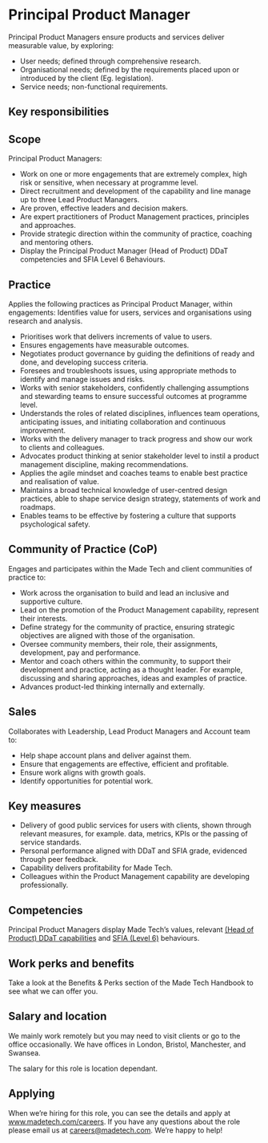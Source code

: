 # Principal Product Manager 
Principal Product Managers ensure products and services deliver measurable value, by exploring:
- User needs; defined through comprehensive research. 
- Organisational needs; defined by the requirements placed upon or introduced by the client (Eg. legislation).
- Service needs; non-functional requirements.

## Key responsibilities

## Scope

Principal Product Managers:

- Work on one or more engagements that are extremely complex, high risk or sensitive, when necessary at programme level. 
- Direct recruitment and development of the capability and line manage up to three Lead Product Managers.
- Are proven, effective leaders and decision makers.
- Are expert practitioners of Product Management practices, principles and approaches.
- Provide strategic direction within the community of practice, coaching and mentoring others.
- Display the Principal Product Manager (Head of Product) DDaT competencies and SFIA Level 6 Behaviours.

## Practice

Applies the following practices as Principal Product Manager, within engagements:
Identifies value for users, services and organisations using research and analysis.

- Prioritises work that delivers increments of value to users.  
- Ensures engagements have measurable outcomes.
- Negotiates product governance by guiding the definitions of ready and done, and developing success criteria.
- Foresees and troubleshoots issues, using appropriate methods to identify and manage issues and risks. 
- Works with senior stakeholders, confidently challenging assumptions and stewarding teams to ensure successful outcomes at programme level.
- Understands the roles of related disciplines, influences team operations, anticipating issues, and initiating collaboration and continuous improvement. 
- Works with the delivery manager to track progress and show our work to clients and colleagues.
- Advocates product thinking at senior stakeholder level to instil a product management discipline, making recommendations.
- Applies the agile mindset and coaches teams to enable best practice and realisation of value.
- Maintains a broad technical knowledge of user-centred design practices, able to shape service design strategy, statements of work and roadmaps.
- Enables teams to be effective by fostering a culture that supports psychological safety. 

## Community of Practice (CoP)
Engages and participates within the Made Tech and client communities of practice to:

- Work across the organisation to build and lead an inclusive and supportive culture.
- Lead on the promotion of the Product Management capability, represent their interests.
- Define strategy for the community of practice, ensuring strategic objectives are aligned with those of the organisation.
- Oversee community members, their role, their assignments, development, pay and performance.
- Mentor and coach others within the community, to support their development and practice, acting as a thought leader. For example, discussing and sharing approaches, ideas and examples of practice.
- Advances product-led thinking internally and externally.

## Sales
Collaborates with Leadership, Lead Product Managers and Account team to:
- Help shape account plans and deliver against them.
- Ensure that engagements are effective, efficient and profitable.
- Ensure work aligns with growth goals.
- Identify opportunities for potential work. 

## Key measures

- Delivery of good public services for users with clients, shown through relevant measures, for example. data, metrics, KPIs or the passing of service standards.
- Personal performance aligned with DDaT and SFIA grade, evidenced through peer feedback.
- Capability delivers profitability for Made Tech.
- Colleagues within the Product Management capability are developing professionally.  

## Competencies
Principal Product Managers display Made Tech’s values, relevant [(Head of Product) DDaT capabilities](https://www.gov.uk/guidance/product-manager#head-of-product) and [SFIA (Level 6)](https://sfia-online.org/en/sfia-8/responsibilities/level-6) behaviours.

## Work perks and benefits
Take a look at the Benefits & Perks section of the Made Tech Handbook to see what we can offer you. 

## Salary and location
We mainly work remotely but you may need to visit clients or go to the office occasionally. We have offices in London, Bristol, Manchester, and Swansea. 

The salary for this role is location dependant.

## Applying
When we’re hiring for this role, you can see the details and apply at www.madetech.com/careers. If you have any questions about the role please email us at careers@madetech.com. We’re happy to help!

